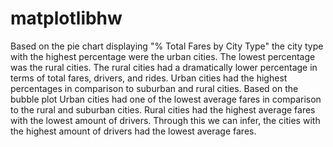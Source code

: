 # matplotlibhw
Based on the pie chart displaying "% Total Fares by City Type" the city type with the highest percentage were the urban cities. The lowest percentage was the rural cities. The rural cities had a dramatically lower percentage in terms of total fares, drivers, and rides. Urban cities had the highest percentages in comparison to suburban and rural cities. Based on the bubble plot Urban cities had one of the lowest average fares in comparison to the rural and suburban cities. Rural cities had the highest average fares with the lowest amount of drivers. Through this we can infer, the cities with the highest amount of drivers had the lowest average fares. 
